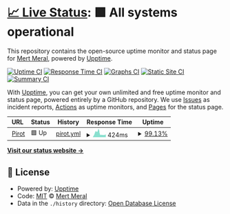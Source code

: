 # [📈 Live Status](https://mertmr.github.io/upptime-pirot): <!--live status--> **🟩 All systems operational**

This repository contains the open-source uptime monitor and status page for [Mert Meral](https://mertmr.github.io/upptime-pirot), powered by [Upptime](https://github.com/upptime/upptime).

[![Uptime CI](https://github.com/mertmr/upptime-pirot/workflows/Uptime%20CI/badge.svg)](https://github.com/mertmr/upptime-pirot/actions?query=workflow%3A%22Uptime+CI%22)
[![Response Time CI](https://github.com/mertmr/upptime-pirot/workflows/Response%20Time%20CI/badge.svg)](https://github.com/mertmr/upptime-pirot/actions?query=workflow%3A%22Response+Time+CI%22)
[![Graphs CI](https://github.com/mertmr/upptime-pirot/workflows/Graphs%20CI/badge.svg)](https://github.com/mertmr/upptime-pirot/actions?query=workflow%3A%22Graphs+CI%22)
[![Static Site CI](https://github.com/mertmr/upptime-pirot/workflows/Static%20Site%20CI/badge.svg)](https://github.com/mertmr/upptime-pirot/actions?query=workflow%3A%22Static+Site+CI%22)
[![Summary CI](https://github.com/mertmr/upptime-pirot/workflows/Summary%20CI/badge.svg)](https://github.com/mertmr/upptime-pirot/actions?query=workflow%3A%22Summary+CI%22)

With [Upptime](https://upptime.js.org), you can get your own unlimited and free uptime monitor and status page, powered entirely by a GitHub repository. We use [Issues](https://github.com/mertmr/upptime-pirot/issues) as incident reports, [Actions](https://github.com/mertmr/upptime-pirot/actions) as uptime monitors, and [Pages](https://mertmr.github.io/upptime-pirot) for the status page.

<!--start: status pages-->
<!-- This summary is generated by Upptime (https://github.com/upptime/upptime) -->
<!-- Do not edit this manually, your changes will be overwritten -->
<!-- prettier-ignore -->
| URL | Status | History | Response Time | Uptime |
| --- | ------ | ------- | ------------- | ------ |
| <img alt="" src="https://icons.duckduckgo.com/ip3/pirot.io.ico" height="13"> [Pirot](https://pirot.io/management/health) | 🟩 Up | [pirot.yml](https://github.com/mertmr/upptime-pirot/commits/HEAD/history/pirot.yml) | <details><summary><img alt="Response time graph" src="./graphs/pirot/response-time-week.png" height="20"> 424ms</summary><br><a href="https://mertmr.github.io/upptime-pirot/history/pirot"><img alt="Response time 426" src="https://img.shields.io/endpoint?url=https%3A%2F%2Fraw.githubusercontent.com%2Fmertmr%2Fupptime-pirot%2FHEAD%2Fapi%2Fpirot%2Fresponse-time.json"></a><br><a href="https://mertmr.github.io/upptime-pirot/history/pirot"><img alt="24-hour response time 314" src="https://img.shields.io/endpoint?url=https%3A%2F%2Fraw.githubusercontent.com%2Fmertmr%2Fupptime-pirot%2FHEAD%2Fapi%2Fpirot%2Fresponse-time-day.json"></a><br><a href="https://mertmr.github.io/upptime-pirot/history/pirot"><img alt="7-day response time 424" src="https://img.shields.io/endpoint?url=https%3A%2F%2Fraw.githubusercontent.com%2Fmertmr%2Fupptime-pirot%2FHEAD%2Fapi%2Fpirot%2Fresponse-time-week.json"></a><br><a href="https://mertmr.github.io/upptime-pirot/history/pirot"><img alt="30-day response time 474" src="https://img.shields.io/endpoint?url=https%3A%2F%2Fraw.githubusercontent.com%2Fmertmr%2Fupptime-pirot%2FHEAD%2Fapi%2Fpirot%2Fresponse-time-month.json"></a><br><a href="https://mertmr.github.io/upptime-pirot/history/pirot"><img alt="1-year response time 426" src="https://img.shields.io/endpoint?url=https%3A%2F%2Fraw.githubusercontent.com%2Fmertmr%2Fupptime-pirot%2FHEAD%2Fapi%2Fpirot%2Fresponse-time-year.json"></a></details> | <details><summary><a href="https://mertmr.github.io/upptime-pirot/history/pirot">99.13%</a></summary><a href="https://mertmr.github.io/upptime-pirot/history/pirot"><img alt="All-time uptime 99.70%" src="https://img.shields.io/endpoint?url=https%3A%2F%2Fraw.githubusercontent.com%2Fmertmr%2Fupptime-pirot%2FHEAD%2Fapi%2Fpirot%2Fuptime.json"></a><br><a href="https://mertmr.github.io/upptime-pirot/history/pirot"><img alt="24-hour uptime 100.00%" src="https://img.shields.io/endpoint?url=https%3A%2F%2Fraw.githubusercontent.com%2Fmertmr%2Fupptime-pirot%2FHEAD%2Fapi%2Fpirot%2Fuptime-day.json"></a><br><a href="https://mertmr.github.io/upptime-pirot/history/pirot"><img alt="7-day uptime 99.13%" src="https://img.shields.io/endpoint?url=https%3A%2F%2Fraw.githubusercontent.com%2Fmertmr%2Fupptime-pirot%2FHEAD%2Fapi%2Fpirot%2Fuptime-week.json"></a><br><a href="https://mertmr.github.io/upptime-pirot/history/pirot"><img alt="30-day uptime 99.80%" src="https://img.shields.io/endpoint?url=https%3A%2F%2Fraw.githubusercontent.com%2Fmertmr%2Fupptime-pirot%2FHEAD%2Fapi%2Fpirot%2Fuptime-month.json"></a><br><a href="https://mertmr.github.io/upptime-pirot/history/pirot"><img alt="1-year uptime 99.70%" src="https://img.shields.io/endpoint?url=https%3A%2F%2Fraw.githubusercontent.com%2Fmertmr%2Fupptime-pirot%2FHEAD%2Fapi%2Fpirot%2Fuptime-year.json"></a></details>

<!--end: status pages-->

[**Visit our status website →**](https://mertmr.github.io/upptime-pirot)

## 📄 License

- Powered by: [Upptime](https://github.com/upptime/upptime)
- Code: [MIT](./LICENSE) © [Mert Meral](https://mertmr.github.io/upptime-pirot)
- Data in the `./history` directory: [Open Database License](https://opendatacommons.org/licenses/odbl/1-0/)
